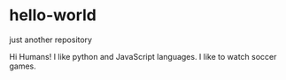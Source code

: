 # hello-world
just another repository


Hi Humans!
 I like python and JavaScript languages.
 I like to watch soccer games.
 
